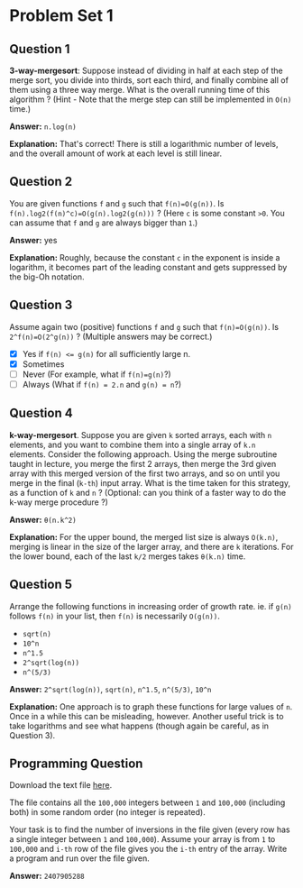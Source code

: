 # Problem Set 1

## Question 1

**3-way-mergesort**:  Suppose instead of dividing in half at each step of the merge sort, you divide into thirds, sort each third, and finally combine all of them using a three way merge. What is the overall running time of this algorithm ? (Hint - Note that the merge step can still be implemented in `O(n)` time.)

**Answer:** `n.log(n)`

**Explanation:** That's correct! There is still a logarithmic number of levels, and the overall amount of work at each level is still linear.

## Question 2

You are given functions `f` and `g` such that `f(n)=O(g(n))`. Is `f(n).log2(f(n)^c)=O(g(n).log2(g(n)))` ? (Here `c` is some constant `>0`. You can assume that `f` and `g` are always bigger than `1`.)

**Answer:** yes

**Explanation:** Roughly, because the constant `c` in the exponent is inside a logarithm, it becomes part of the leading constant and gets suppressed by the big-Oh notation.

## Question 3

Assume again two (positive) functions `f` and `g` such that `f(n)=O(g(n))`. Is `2^f(n)=O(2^g(n))` ? (Multiple answers may be correct.)

- [x] Yes if `f(n) <= g(n)` for all sufficiently large n.
- [x] Sometimes
- [ ] Never (For example, what if `f(n)=g(n)`?)
- [ ] Always (What if `f(n) = 2.n` and `g(n) = n`?)

## Question 4

**k-way-mergesort**. Suppose you are given `k` sorted arrays, each with `n` elements, and you want to combine them into a single array of `k.n` elements. Consider the following approach. Using the merge subroutine taught in lecture, you merge the first 2 arrays, then merge the 3rd given array with this merged version of the first two arrays, and so on until you merge in the final (`k-th`) input array. What is the time taken for this strategy, as a function of `k` and `n` ? (Optional: can you think of a faster way to do the k-way merge procedure ?)

**Answer:** `θ(n.k^2)`

**Explanation:** For the upper bound, the merged list size is always `O(k.n)`, merging is linear in the size of the larger array, and there are `k` iterations. For the lower bound, each of the last `k/2` merges takes `θ(k.n)` time.

## Question 5

Arrange the following functions in increasing order of growth rate. ie. if `g(n)` follows `f(n)` in your list, then `f(n)` is necessarily `O(g(n))`.

- `sqrt(n)`
- `10^n`
- `n^1.5`
- `2^sqrt(log(n))`
- `n^(5/3)`

**Answer:** `2^sqrt(log(n))`, `sqrt(n)`, `n^1.5`, `n^(5/3)`, `10^n`

**Explanation:** One approach is to graph these functions for large values of `n`. Once in a while this can be misleading, however. Another useful trick is to take logarithms and see what happens (though again be careful, as in Question 3).

## Programming Question

Download the text file [here](http://spark-public.s3.amazonaws.com/algo1/programming_prob/IntegerArray.txt).

The file contains all the `100,000` integers between `1` and `100,000` (including both) in some random order (no integer is repeated).

Your task is to find the number of inversions in the file given (every row has a single integer between `1` and `100,000`). Assume your array is from `1` to `100,000` and `i-th` row of the file gives you the `i-th` entry of the array.
Write a program and run over the file given.

**Answer:** `2407905288`
